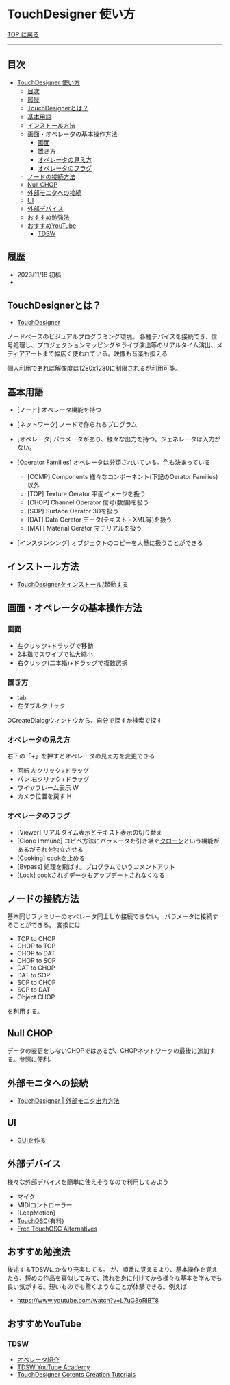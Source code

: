 # TouchDesigner 使い方

[TOP に戻る](../../index.md)

---

## 目次
- [TouchDesigner 使い方](#touchdesigner-使い方)
  - [目次](#目次)
  - [履歴](#履歴)
  - [TouchDesignerとは？](#touchdesignerとは)
  - [基本用語](#基本用語)
  - [インストール方法](#インストール方法)
  - [画面・オペレータの基本操作方法](#画面オペレータの基本操作方法)
    - [画面](#画面)
    - [置き方](#置き方)
    - [オペレータの見え方](#オペレータの見え方)
    - [オペレータのフラグ](#オペレータのフラグ)
  - [ノードの接続方法](#ノードの接続方法)
  - [Null CHOP](#null-chop)
  - [外部モニタへの接続](#外部モニタへの接続)
  - [UI](#ui)
  - [外部デバイス](#外部デバイス)
  - [おすすめ勉強法](#おすすめ勉強法)
  - [おすすめYouTube](#おすすめyoutube)
    - [TDSW](#tdsw)

## 履歴
- 2023/11/18 初稿
- 
## TouchDesignerとは？
- [TouchDesigner](https://derivative.ca/showcase)

ノードベースのビジュアルプログラミング環境。
各種デバイスを接続でき、信号処理し、プロジェクションマッピングやライブ演出等のリアルタイム演出、メディアアートまで幅広く使われている。映像も音楽も扱える

個人利用であれば解像度は1280x1280に制限されるが利用可能。

## 基本用語
- [ノード] オペレータ機能を持つ
- [ネットワーク] ノードで作られるプログラム
- [オペレータ] パラメータがあり、様々な出力を持つ。ジェネレータは入力がない。
- [Operator Families] オペレータは分類されいている。色も決まっている
  - [COMP] Components 様々なコンポーネント(下記のOerator Families)以外
  - [TOP] Texture Oerator 平面イメージを扱う
  - [CHOP] Channel Operator 信号(数値)を扱う
  - [SOP] Surface Oerator 3Dを扱う
  - [DAT] Data Oerator データ(テキスト・XML等)を扱う
  - [MAT] Material Oerator マテリアルを扱う

- [インスタンシング] オブジェクトのコピーを大量に扱うことができる

## インストール方法
- [TouchDesignerをインストール/起動する](https://note.com/toyoshimorioka/n/n9d38ec8d803d)

## 画面・オペレータの基本操作方法
### 画面
- 左クリック+ドラッグで移動
- 2本指でスワイプで拡大縮小
- 右クリック(二本指)+ドラッグで複数選択

### 置き方
- tab
- 左ダブルクリック

OCreateDialogウィンドウから、自分で探すか検索で探す

### オペレータの見え方
右下の「+」を押すとオペレータの見え方を変更できる
- 回転 左クリック+ドラッグ
- パン 右クリック+ドラッグ
- ワイヤフレーム表示 W
- カメラ位置を戻す H

### オペレータのフラグ
- [Viewer] リアルタイム表示とテキスト表示の切り替え
- [Clone Immune] コピペ方法にパラメータを引き継ぐ[クローン](https://qiita.com/kodai100/items/05b360a89a91516f21e6)という機能があるがそれを独立させる
- [Cooking] [cook](https://qiita.com/kodai100/items/be672ea8978e443867b0)を止める
- [Bypass] 処理を飛ばす。プログラムでいうコメントアウト
- [Lock] cookされずデータもアップデートされなくなる


## ノードの接続方法
基本同じファミリーのオペレータ同士しか接続できない。
パラメータに接続することができる。
変換には
- TOP to CHOP
- CHOP to TOP
- CHOP to DAT
- CHOP to SOP
- DAT to CHOP
- DAT to SOP
- SOP to CHOP
- SOP to DAT
- Object CHOP

を利用する。

## Null CHOP
データの変更をしないCHOPではあるが、CHOPネットワークの最後に追加する。参照に便利。

## 外部モニタへの接続
- [TouchDesigner | 外部モニタ出力方法](https://note.com/katsuyatsukui/n/ned50f13b6ec7)

## UI
- [GUIを作る](https://note.com/toyoshimorioka/n/nd43466a617da)

## 外部デバイス
様々な外部デバイスを簡単に使えそうなので利用してみよう
- マイク
- MIDIコントローラー
- [LeapMotion]
- [TouchOSC](https://hexler.net/touchosc)(有料)
- [Free TouchOSC Alternatives](https://alternativeto.net/software/touchosc/?license=free)

## おすすめ勉強法
後述するTDSWにかなり充実してる。
が、順番に覚えるより、基本操作を覚えたら、短めの作品を真似してみて、流れを身に付けてから様々な基本を学んでも良い気がする。短いものでも驚くようなことが体験できる。例えば

- https://www.youtube.com/watch?v=L7uG8oRlBT8

## おすすめYouTube
### [TDSW](https://www.youtube.com/channel/UCKwb_ZPHs-DEzK9TdVl3_Ew)

- [オペレータ紹介](https://www.youtube.com/watch?v=u0fTf-LT9pg&list=PLH6Y6o7cLK9iJvL0sHLbch6ct_Kdg1aju)
- [TDSW YouTube Academy](https://www.youtube.com/watch?v=1gxN1-dUfyw&list=PLH6Y6o7cLK9hj0KpPr-5iWVUZcrioBMY8)
- [TouchDesigner Cotents Creation Tutorials
](https://www.youtube.com/watch?v=e1a9ME3VZ-M&list=PLH6Y6o7cLK9hKBP7q3pgrvBuVCJRn71wi)